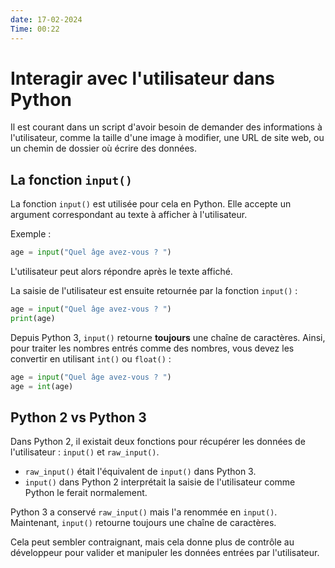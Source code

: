 ```yaml
---
date: 17-02-2024
Time: 00:22
---
```


# Interagir avec l'utilisateur dans Python

Il est courant dans un script d'avoir besoin de demander des informations à l'utilisateur, comme la taille d'une image à modifier, une URL de site web, ou un chemin de dossier où écrire des données.

## La fonction `input()`

La fonction `input()` est utilisée pour cela en Python. Elle accepte un argument correspondant au texte à afficher à l'utilisateur.

Exemple :
```python
age = input("Quel âge avez-vous ? ")
```

L'utilisateur peut alors répondre après le texte affiché.

La saisie de l'utilisateur est ensuite retournée par la fonction `input()` :

```python
age = input("Quel âge avez-vous ? ")
print(age)
```

Depuis Python 3, `input()` retourne **toujours** une chaîne de caractères. Ainsi, pour traiter les nombres entrés comme des nombres, vous devez les convertir en utilisant `int()` ou `float()` :

```python
age = input("Quel âge avez-vous ? ")
age = int(age)
```

## Python 2 vs Python 3

Dans Python 2, il existait deux fonctions pour récupérer les données de l'utilisateur : `input()` et `raw_input()`.

- `raw_input()` était l'équivalent de `input()` dans Python 3.
- `input()` dans Python 2 interprétait la saisie de l'utilisateur comme Python le ferait normalement.

Python 3 a conservé `raw_input()` mais l'a renommée en `input()`. Maintenant, `input()` retourne toujours une chaîne de caractères.

Cela peut sembler contraignant, mais cela donne plus de contrôle au développeur pour valider et manipuler les données entrées par l'utilisateur.
